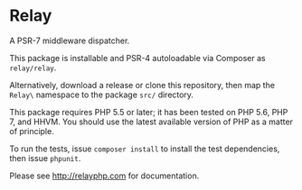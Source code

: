 # Relay

A PSR-7 middleware dispatcher.

This package is installable and PSR-4 autoloadable via Composer as `relay/relay`.

Alternatively, download a release or clone this repository, then map the `Relay\` namespace to the package `src/` directory.

This package requires PHP 5.5 or later; it has been tested on PHP 5.6, PHP 7, and HHVM. You should use the latest available version of PHP as a matter of principle.

To run the tests, issue `composer install` to install the test dependencies, then issue `phpunit`.

Please see <http://relayphp.com> for documentation.
